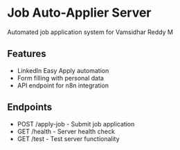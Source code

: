 # Job Auto-Applier Server

Automated job application system for Vamsidhar Reddy M

## Features
- LinkedIn Easy Apply automation
- Form filling with personal data
- API endpoint for n8n integration

## Endpoints
- POST /apply-job - Submit job application
- GET /health - Server health check
- GET /test - Test server functionality
